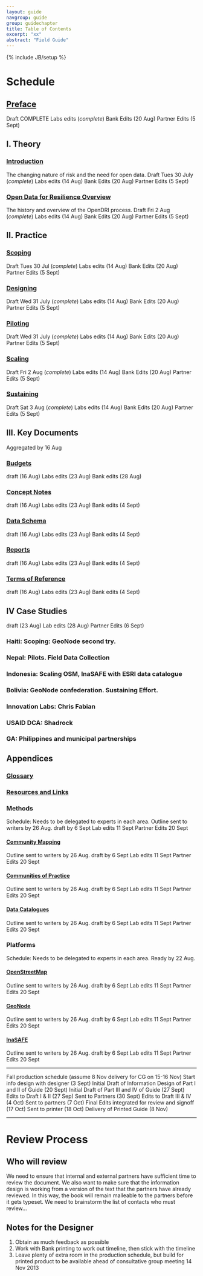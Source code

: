 ```yaml
---
layout: guide
navgroup: guide
group: guidechapter
title: Table of Contents
excerpt: "xx"
abstract: "Field Guide"
---
```

{% include JB/setup %}



# Schedule 

## [Preface](chapter0.html)
Draft COMPLETE
Labs edits (*complete*)
Bank Edits (20 Aug)
Partner Edits (5 Sept)

## I. Theory
### [Introduction](chapter1.html)
The changing nature of risk and the need for open data.
Draft Tues 30 July (*complete*)
Labs edits (14 Aug)
Bank Edits (20 Aug)
Partner Edits (5 Sept)

### [Open Data for Resilience Overview](chapter2.html)
The history and overview of the OpenDRI process.
Draft Fri 2 Aug (*complete*)
Labs edits (14 Aug)
Bank Edits (20 Aug)
Partner Edits (5 Sept)

## II. Practice
### [Scoping](chapter3.html)
Draft Tues 30 Jul (*complete*)
Labs edits (14 Aug)
Bank Edits (20 Aug)
Partner Edits (5 Sept)

### [Designing](chapter4.html)
Draft Wed 31 July (*complete*)
Labs edits (14 Aug)
Bank Edits (20 Aug)
Partner Edits (5 Sept)

### [Piloting](chapter5.html)
Draft Wed 31 July (*complete*)
Labs edits (14 Aug)
Bank Edits (20 Aug)
Partner Edits (5 Sept)

### [Scaling](chapter6.html)
Draft Fri 2 Aug (*complete*)
Labs edits (14 Aug)
Bank Edits (20 Aug)
Partner Edits (5 Sept)

### [Sustaining](chapter7.html)
Draft Sat 3 Aug (*complete*)
Labs edits (14 Aug)
Bank Edits (20 Aug)
Partner Edits (5 Sept)


## III. Key Documents
Aggregated by 16 Aug

### [Budgets](budgets/)
draft (16 Aug)
Labs edits (23 Aug)
Bank edits (28 Aug)

### [Concept Notes](cnotes/)
draft (16 Aug)
Labs edits (23 Aug)
Bank edits (4 Sept)

### [Data Schema](schema/)
draft (16 Aug)
Labs edits (23 Aug)
Bank edits (4 Sept)

### [Reports](reports/)
draft (16 Aug)
Labs edits (23 Aug)
Bank edits (4 Sept)

### [Terms of Reference](tors/)
draft (16 Aug)
Labs edits (23 Aug)
Bank edits (4 Sept)

## IV Case Studies
draft (23 Aug)
Lab edits (28 Aug)
Partner Edits (6 Sept)

### Haiti: Scoping: GeoNode second try.
### Nepal: Pilots. Field Data Collection
### Indonesia: Scaling OSM, InaSAFE with ESRI data catalogue
### Bolivia: GeoNode confederation. Sustaining Effort.
### Innovation Labs: Chris Fabian
### USAID DCA: Shadrock
### GA: Philippines and municipal partnerships

## Appendices
### [Glossary](glossary.html)
### [Resources and Links](resources/)

### Methods
Schedule: Needs to be delegated to experts in each area. 
Outline sent to writers by 26 Aug.
draft by 6 Sept
Lab edits 11 Sept
Partner Edits 20 Sept

#### [Community Mapping](communitymapping.html)
Outline sent to writers by 26 Aug.
draft by 6 Sept
Lab edits 11 Sept
Partner Edits 20 Sept

#### [Communities of Practice](cops.html)
Outline sent to writers by 26 Aug.
draft by 6 Sept
Lab edits 11 Sept
Partner Edits 20 Sept

#### [Data Catalogues](datacatalogue.html)
Outline sent to writers by 26 Aug.
draft by 6 Sept
Lab edits 11 Sept
Partner Edits 20 Sept

### Platforms
Schedule: Needs to be delegated to experts in each area. Ready by 22 Aug.
#### [OpenStreetMap](osm.html)
Outline sent to writers by 26 Aug.
draft by 6 Sept
Lab edits 11 Sept
Partner Edits 20 Sept

#### [GeoNode](geonode.html)
Outline sent to writers by 26 Aug.
draft by 6 Sept
Lab edits 11 Sept
Partner Edits 20 Sept

#### [InaSAFE](inasafe.html)
Outline sent to writers by 26 Aug.
draft by 6 Sept
Lab edits 11 Sept
Partner Edits 20 Sept

***

Fall production schedule (assume 8 Nov delivery for CG on 15-16 Nov)
Start info design with designer (3 Sept)
Initial Draft of Information Design of Part I and II of Guide (20 Sept)
Initial Draft of Part III and IV of Guide (27 Sept)
Edits to Draft I & II (27 Sep)
Sent to Partners (30 Sept)
Edits to Draft III & IV (4 Oct)
Sent to partners (7 Oct)
Final Edits integrated for review and signoff (17 Oct)
Sent to printer (18 Oct)
Delivery of Printed Guide (8 Nov)

***

# Review Process

## Who will review
We need to ensure that internal and external partners have sufficient time to review the document. We also want to make sure that the information design is working from a version of the text that the partners have already reviewed. In this way, the book will remain malleable to the partners before it gets typeset. We need to brainstorm the list of contacts who must review...

## Notes for the Designer
1. Obtain as much feedback as possible
2. Work with Bank printing to work out timeline, then stick with the timeline
3. Leave plenty of extra room in the production schedule, but build for printed product to be available ahead of consultative group meeting 14 Nov 2013











